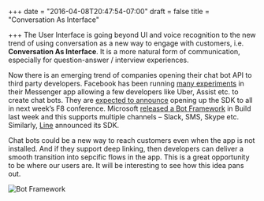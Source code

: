 +++
date = "2016-04-08T20:47:54-07:00"
draft = false
title = "Conversation As Interface"

+++
The User Interface is going beyond UI and voice recognition to the new trend of using conversation as a new way to engage with customers, i.e. **Conversation As Interface**. It is a more natural form of communication, especially for question-answer / interview experiences.

Now there is an emerging trend of companies opening their chat bot API to third party developers. Facebook has been running [many experiments](http://techcrunch.com/2016/01/05/facebook-messenger-bots/) in their Messenger app allowing a few developers like Uber, Assist etc. to create chat bots. They are [expected to announce](http://techcrunch.com/2016/04/07/facebook-chatbots/) opening up the SDK to all in next week’s F8 conference. Microsoft [released a Bot Framework](http://techcrunch.com/2016/03/30/microsoft-is-bringing-bots-to-skype-and-everywhere-else/) in Build last week and this supports multiple channels – Slack, SMS, Skype etc. Similarly, [Line](http://techcrunch.com/2016/03/24/line-builds-out-its-chat-app-for-businesses-as-facebook-messenger-threat-looms-large/) announced its SDK.

Chat bots could be a new way to reach customers even when the app is not installed. And if they support deep linking, then developers can deliver a smooth transition into sepcific flows in the app. This is a great opportunity to be where our users are. It will be interesting to see how this idea pans out.

![Bot Framework](/img/bot-framework.png "Bots")